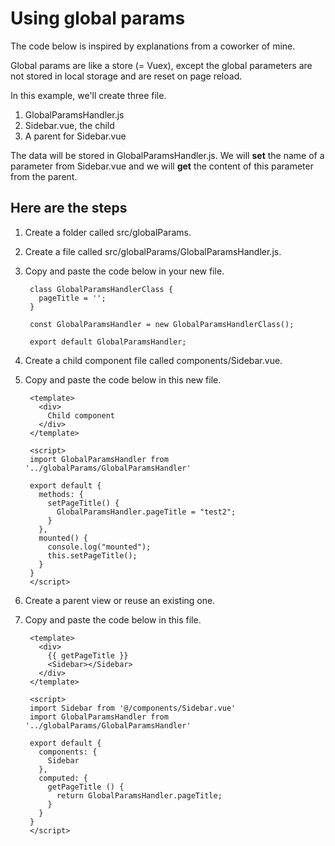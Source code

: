 # Using global params

The code below is inspired by explanations from a coworker of mine.

Global params are like a store (= Vuex), except the global parameters are not stored in local storage and are reset on page reload.

In this example, we'll create three file.

1. GlobalParamsHandler.js
1. Sidebar.vue, the child
1. A parent for Sidebar.vue

The data will be stored in GlobalParamsHandler.js. We will **set** the name of a parameter from Sidebar.vue and we will **get** the content of this parameter from the parent.

## Here are the steps

1. Create a folder called src/globalParams.
2. Create a file called src/globalParams/GlobalParamsHandler.js.
3. Copy and paste the code below in your new file.

        class GlobalParamsHandlerClass {
          pageTitle = '';
        }
          
        const GlobalParamsHandler = new GlobalParamsHandlerClass();

        export default GlobalParamsHandler;

1. Create a child component file called components/Sidebar.vue.
1. Copy and paste the code below in this new file.

        <template>
          <div>
            Child component
          </div>
        </template>

        <script>
        import GlobalParamsHandler from '../globalParams/GlobalParamsHandler'

        export default {
          methods: {
            setPageTitle() {
              GlobalParamsHandler.pageTitle = "test2";
            }
          },
          mounted() {
            console.log("mounted");
            this.setPageTitle();
          } 
        }
        </script>

1. Create a parent view or reuse an existing one.
1. Copy and paste the code below in this file.

        <template>
          <div>
            {{ getPageTitle }}
            <Sidebar></Sidebar>
          </div>
        </template>

        <script>
        import Sidebar from '@/components/Sidebar.vue'
        import GlobalParamsHandler from '../globalParams/GlobalParamsHandler'

        export default {
          components: {
            Sidebar
          },
          computed: {
            getPageTitle () {
              return GlobalParamsHandler.pageTitle;
            }
          }
        }
        </script>